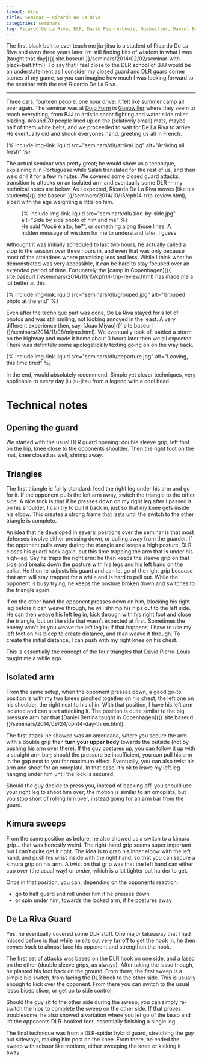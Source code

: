 ```yaml
---
layout: blog
title: Seminar — Ricardo De La Riva
categories: seminars
tag: Ricardo De La Riva, DLR, David Pierre-Louis, Guebwiller, Daniel Bertina, Salah, Huseyin, Yohan, triangle, closed guard, armbar, americana, omoplata, spider guard, Fred, Steve, Nicolas, Kemal, Jonas
---
```

The first black belt to ever teach me jiu-jitsu is a student of Ricardo De La Riva and even three years later I’m still finding bits of wisdom in what I was [taught that day]({{ site.baseurl }}/seminars/2014/02/02/seminar-with-black-belt.html). To say that I feel close to the DLR school of BJJ would be an understatement as I consider my closed guard and DLR guard corner stones of my game, so you can imagine how much I was looking forward to the seminar with the real Ricardo De La Riva.

***

Three cars, fourteen people, one hour drive; it felt like summer camp all over again. The seminar was at [Dojo Form](http://arts-martiaux-guebwiller-kingersheim.com/) in [Guebwiller](https://www.google.fr/maps/place/Guebwiller/@48.0390859,6.9967473,9z/data=!4m2!3m1!1s0x47917ec30aa56253:0xb18bd3615c62ef1e) where they seem to teach everything, from BJJ to artistic spear fighting and water slide roller blading. Around 70 people lined up on the (relatively small) mats, maybe half of them white belts, and we proceeded to wait for De La Riva to arrive. He eventually did and shook everyones hand, greeting us all in French.

{% include img-link.liquid src="seminars/dlr/arrival.jpg" alt="Arriving all fresh" %}

The actual seminar was pretty great; he would show us a technique, explaining it in Portuguese while Salah translated for the rest of us, and then we’d drill it for a few minutes. We covered some closed guard attacks, transition to attacks on an isolated arm and eventually some DLR — my technical notes are below. As I expected, Ricardo De La Riva moves [like his students]({{ site.baseurl }}/seminars/2014/10/15/cph14-trip-review.html), albeit with the age weighting a little on him.

<figure class="illustration">
	{% include img-link.liquid src="seminars/dlr/side-by-side.jpg" alt="Side by side photo of him and me" %}
	<figcaption>
		He said “Você é alto, he?”, or something along those lines. A hidden message of wisdom for me to understand later. I guess.
	</figcaption>
</figure>

Althought it was initially scheduled to last two hours, he actually called a stop to the session over three hours in, and even that was only because most of the attendees where practicing less and less. While I think what he demonstrated was very accessible, it can be hard to stay focused over an extended period of time. Fortunately the [camp in Copenhagen]({{ site.baseurl }}/seminars/2014/10/15/cph14-trip-review.html) has made me a lot better at this.

{% include img-link.liquid src="seminars/dlr/grouped.jpg" alt="Grouped photo at the end" %}

Even after the technique part was done, De La Riva stayed for a lot of photos and was still smiling, not looking annoyed in the least. A very different experience then, say, [Joao Miyao]({{ site.baseurl }}/seminars/2014/11/08/miyao.html). We eventually took of, battled a storm on the highway and made it home about 3 hours later then we all expected. There was definitely some apologetically texting going on on the way back.

{% include img-link.liquid src="seminars/dlr/departure.jpg" alt="Leaving, this time tired" %}

In the end, would absolutely recommend. Simple yet clever techniques, very applicable to every day jiu jiu-jitsu from a legend with a cool head.

# Technical notes

## Opening the guard

We started with the usual DLR guard opening: double sleeve grip, left foot on the hip, knee close to the opponents shoulder. Then the right foot on the mat, knee closed as well, shrimp away.

## Triangles

The first triangle is fairly standard: feed the right leg under his arm and go for it. If the opponent pulls the left arm away, switch the triangle to the other side. A nice trick is that if he presses down on my right leg after I passed it on his shoulder, I can try to pull it back in, just so that my knee gets inside his elbow. This creates a strong frame that lasts until the switch to the other triangle is complete.

An idea that he developed in several positions over the seminar is that most defenses involve either pressing down, or pulling away from the guarder. If the opponent pulls away during the triangle and keeps a high posture, DLR closes his guard back again, but this time trapping the arm that is under his high-leg. Say he traps the right arm: he then keeps the sleeve grip on that side and breaks down the posture with his legs and his left hand on the collar. He then re-adjusts his guard and can let go of the right grip because that arm will stay trapped for a while and is hard to pull out. While the opponent is busy trying, he keeps the posture broken down and switches to the triangle again.

If on the other hand the opponent presses down on him, blocking his right leg before it can weave through, he will shrimp his hips out to the left side. He can then weave his left leg in, kick through with his right foot and close the triangle, but on the side that wasn’t expected at first. Sometimes the enemy won’t let you weave the left leg in; if that happens, I have to use my left foot on his bicep to create distance, and _then_ weave it through. To create the initial distance, I can push with my right knee on his chest.

This is essentially the concept of the four triangles that David Pierre-Louis taught me a while ago.

## Isolated arm

From the same setup, when the opponent presses down, a good go-to position is with my two knees pinched together on his chest; the left one on his shoulder, the right next to his chin. With that position, I have his left arm isolated and can start attacking it. The position is quite similar to the big pressure arm bar that [Daniel Bertina taught in Copenhagen]({{ site.baseurl }}/seminars/2014/09/24/cph14-day-three.html).

The first attack he showed was an americana, where you secure the arm with a double grip then **turn your upper body** towards the outside (not by pushing his arm over there). If the guy postures up, you can follow it up with a straight arm bar; should the pressure be insufficient, you can pull his arm in the gap next to you for maximum effect. Eventually, you can also twist his arm and shoot for an omoplata. In that case, it’s ok to leave my left leg hanging under him until the lock is secured.

Should the guy decide to press you, instead of backing off, you should use your right leg to shoot him over; the motion is similar to an omoplata, but you stop short of rolling him over, instead going for an arm bar from the guard.

## Kimura sweeps

From the same position as before, he also showed us a switch to a kimura grip... that was honestly weird. The right-hand grip seems super important but I can’t quite get it right. The idea is to grab his inner elbow with the left hand, and push his wrist inside with the right hand, so that you can secure a kimura grip on his arm. A twist on that grip was that the left hand can either cup _over_ (the usual way) or _under_, which is a lot tighter but harder to get.

Once in that position, you can, depending on the opponents reaction:

* go to half guard and roll under him if he presses down
* or spin under him, towards the locked arm, if he postures away

## De La Riva Guard

Yes, he eventually covered some DLR stuff. One major takeaway that I had missed before is that while he sits out very far off to get the hook in, he then _comes back_ to almost face his opponent and strengthen the hook.

The first set of attacks was based on the DLR hook on one side, and a lasso on the other (double sleeve grips, as always). After taking the lasso though, he planted his foot back on the ground. From there, the first sweep is a simple hip switch, from facing the DLR hook to the other side. This is usually enough to kick over the opponent. From there you can switch to the usual lasso bicep slicer, or get up to side control.

Should the guy sit to the other side during the sweep, you can simply re-switch the hips to complete the sweep on the other side. If that proves troublesome, he also showed a variation where you let go of the lasso and lift the opponents DLR-hooked foot, essentially finishing a single leg.

The final technique was from a DLR-spider hybrid guard, stretching the guy out sideways, making him post on the knee. From there, he ended the sweep with scissor like motions, either sweeping the knee or kicking it away.
